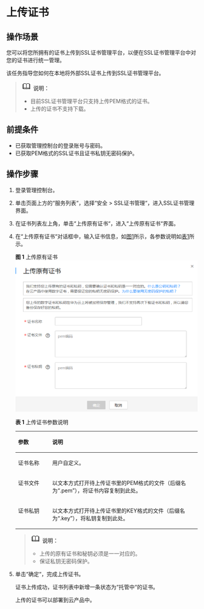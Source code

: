 # 上传证书<a name="ZH-CN_TOPIC_0110866194"></a>

## 操作场景<a name="section2425549414337"></a>

您可以将您所拥有的证书上传到SSL证书管理平台，以便在SSL证书管理平台中对您的证书进行统一管理。

该任务指导您如何在本地将外部SSL证书上传到SSL证书管理平台。

>![](public_sys-resources/icon-note.gif) **说明：**   
>-   目前SSL证书管理平台只支持上传PEM格式的证书。  
>-   上传的证书不支持下载。  

## 前提条件<a name="section2256777914731"></a>

-   已获取管理控制台的登录账号与密码。
-   已获取PEM格式的SSL证书且证书私钥无密码保护。

## 操作步骤<a name="section2756238314925"></a>

1.  登录管理控制台。
2.  单击页面上方的“服务列表“，选择“安全  \>  SSL证书管理“，进入SSL证书管理界面。
3.  在证书列表左上角，单击“上传原有证书“，进入“上传原有证书“界面。
4.  在“上传原有证书“对话框中，输入证书信息，如[图1](#fig17246889161023)所示，各参数说明如[表1](#table490517514292)所示。

    **图 1**  上传原有证书<a name="fig17246889161023"></a>  
    ![](figures/上传原有证书.png "上传原有证书")

    **表 1**  上传证书参数说明

    <a name="table490517514292"></a>
    <table><thead align="left"><tr id="row12906135142916"><th class="cellrowborder" valign="top" width="18.8%" id="mcps1.2.3.1.1"><p id="p8907752297"><a name="p8907752297"></a><a name="p8907752297"></a>参数</p>
    </th>
    <th class="cellrowborder" valign="top" width="81.2%" id="mcps1.2.3.1.2"><p id="p49075562918"><a name="p49075562918"></a><a name="p49075562918"></a>说明</p>
    </th>
    </tr>
    </thead>
    <tbody><tr id="row109081515297"><td class="cellrowborder" valign="top" width="18.8%" headers="mcps1.2.3.1.1 "><p id="p159096582912"><a name="p159096582912"></a><a name="p159096582912"></a>证书名称</p>
    </td>
    <td class="cellrowborder" valign="top" width="81.2%" headers="mcps1.2.3.1.2 "><p id="p1891155122915"><a name="p1891155122915"></a><a name="p1891155122915"></a>用户自定义。</p>
    </td>
    </tr>
    <tr id="row6911165182919"><td class="cellrowborder" valign="top" width="18.8%" headers="mcps1.2.3.1.1 "><p id="p891111514297"><a name="p891111514297"></a><a name="p891111514297"></a>证书文件</p>
    </td>
    <td class="cellrowborder" valign="top" width="81.2%" headers="mcps1.2.3.1.2 "><p id="p1991112562918"><a name="p1991112562918"></a><a name="p1991112562918"></a>以文本方式打开待上传证书里的PEM格式的文件（后缀名为<span class="parmvalue" id="parmvalue2091116562912"><a name="parmvalue2091116562912"></a><a name="parmvalue2091116562912"></a>“.pem”</span>），将证书内容复制到此处。</p>
    </td>
    </tr>
    <tr id="row1491212517291"><td class="cellrowborder" valign="top" width="18.8%" headers="mcps1.2.3.1.1 "><p id="p2912156299"><a name="p2912156299"></a><a name="p2912156299"></a>证书私钥</p>
    </td>
    <td class="cellrowborder" valign="top" width="81.2%" headers="mcps1.2.3.1.2 "><p id="p1191395182916"><a name="p1191395182916"></a><a name="p1191395182916"></a>以文本方式打开待上传证书里的KEY格式的文件（后缀名为<span class="parmvalue" id="parmvalue1291365142915"><a name="parmvalue1291365142915"></a><a name="parmvalue1291365142915"></a>“.key”</span>），将私钥复制到此处。</p>
    </td>
    </tr>
    </tbody>
    </table>

    >![](public_sys-resources/icon-note.gif) **说明：**   
    >-   上传的原有证书和秘钥必须是一一对应的。  
    >-   保证私钥无密码保护。  

5.  单击“确定“，完成上传证书。

    证书上传成功，证书列表中新增一条状态为“托管中“的证书。

    上传的证书可以部署到云产品中。


